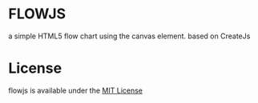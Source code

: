 # FLOWJS
a simple HTML5 flow chart using the canvas element. based on CreateJs

# License
flowjs is available under the [MIT License](https://github.com/bitterbit/flowjs/blob/master/LICENSE.md)
